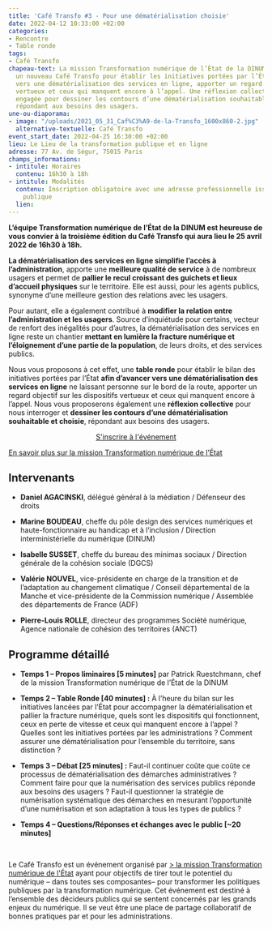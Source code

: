 ```yaml
---
title: 'Café Transfo #3 - Pour une dématérialisation choisie'
date: 2022-04-12 10:33:00 +02:00
categories:
- Rencontre
- Table ronde
tags:
- Café Transfo
chapeau-text: La mission Transformation numérique de l’État de la DINUM vous propose
  un nouveau Café Transfo pour établir les initiatives portées par l’État, afin d’avancer
  vers une dématérialisation des services en ligne, apporter un regard sur les dispositifs
  vertueux et ceux qui manquent encore à l’appel. Une réflexion collective sera ensuite
  engagée pour dessiner les contours d’une dématérialisation souhaitable et choisie,
  répondant aux besoins des usagers.
une-ou-diaporama:
- image: "/uploads/2021_05_31_Caf%C3%A9-de-la-Transfo_1600x860-2.jpg"
  alternative-textuelle: Café Transfo
event_start_date: 2022-04-25 16:30:00 +02:00
lieu: Le Lieu de la transformation publique et en ligne
adresse: 77 Av. de Ségur, 75015 Paris
champs_informations:
- intitule: Horaires
  contenu: 16h30 à 18h
- intitule: Modalités
  contenu: Inscription obligatoire avec une adresse professionnelle issue de la fonction
    publique
  lien: 
---
```


**L’équipe Transformation numérique de l’État de la DINUM est heureuse de vous convier à la troisième édition du Café Transfo qui aura lieu le 25 avril 2022 de 16h30 à 18h.**

**La dématérialisation des services en ligne simplifie l’accès à l’administration**, apporte une **meilleure qualité de service** à de nombreux usagers et permet de **pallier le recul croissant des guichets et lieux d’accueil physiques** sur le territoire. Elle est aussi, pour les agents publics, synonyme d’une meilleure gestion des relations avec les usagers.

Pour autant, elle a également contribué à **modifier la relation entre l’administration et les usagers**. Source d’inquiétude pour certains, vecteur de renfort des inégalités pour d’autres, la dématérialisation des services en ligne reste un chantier **mettant en lumière la fracture numérique et l’éloignement d’une partie de la population**, de leurs droits, et des services publics.

Nous vous proposons à cet effet, une **table ronde** pour établir le bilan des initiatives portées par l’État **afin d’avancer vers une dématérialisation des services en ligne** ne laissant personne sur le bord de la route, apporter un regard objectif sur les dispositifs vertueux et ceux qui manquent encore à l’appel. Nous vous proposerons également une **réflexion collective** pour nous interroger et **dessiner les contours d’une dématérialisation souhaitable et choisie**, répondant aux besoins des usagers.

<p align="center"><a href="https://www.eventbrite.fr/e/billets-le-numerique-au-service-des-politiques-publiques-de-jeunesse-168711525715" class="button">S'inscrire à l'événement</a></p>

[En savoir plus sur la mission Transformation numérique de l’État](https://www.numerique.gouv.fr/services/conseil-strategie-transformation-numerique/)

## Intervenants

* **Daniel AGACINSKI**, délégué général à la médiation / Défenseur des droits

* **Marine BOUDEAU**, cheffe du pôle design des services numériques et haute-fonctionnaire au handicap et à l’inclusion / Direction interministérielle du numérique (DINUM)

* **Isabelle SUSSET**, cheffe du bureau des minimas sociaux / Direction générale de la
  cohésion sociale (DGCS)

* **Valérie NOUVEL**, vice-présidente en charge de la transition et de l’adaptation au changement climatique / Conseil départemental de la Manche et vice-présidente de la Commission numérique / Assemblée des départements de France (ADF)

* **Pierre-Louis ROLLE**, directeur des programmes Société numérique, Agence nationale de cohésion des territoires (ANCT)

## Programme détaillé

* **Temps 1 – Propos liminaires \[5 minutes\]** par Patrick Ruestchmann, chef de la mission Transformation numérique de l’État de la DINUM

* **Temps 2 – Table Ronde \[40 minutes\] :** À l’heure du bilan sur les initiatives lancées par l’État pour accompagner la dématérialisation et pallier la fracture numérique, quels sont les dispositifs qui fonctionnent, ceux en perte de vitesse et ceux qui manquent encore à l’appel ? Quelles sont les initiatives portées par les administrations ? Comment assurer une dématérialisation pour l’ensemble du territoire, sans distinction ?

* **Temps 3 – Débat \[25 minutes\] :** Faut-il continuer coûte que coûte ce processus de dématérialisation des démarches administratives ? Comment faire pour que la numérisation des services publics réponde aux besoins des usagers ? Faut-il questionner la stratégie de numérisation systématique des démarches en mesurant l’opportunité d’une numérisation et son adaptation à tous les types de publics ?

* **Temps 4 – Questions/Réponses et échanges avec le public \[\~20 minutes\]**

<div class="encadre noir" style="margin-bottom:40px">
<br>
<p>Le Café Transfo est un événement organisé par <a href="https://www.numerique.gouv.fr/services/conseil-strategie-transformation-numerique/">> la mission Transformation numérique de l'État</a> ayant pour objectifs de tirer tout le potentiel du numérique – dans toutes ses composantes– pour transformer les politiques publiques par la transformation numérique. Cet événement est destiné à l’ensemble des décideurs publics qui se sentent concernés par les grands enjeux du numérique. Il se veut être une place de partage collaboratif de bonnes pratiques par et pour les administrations.</p>